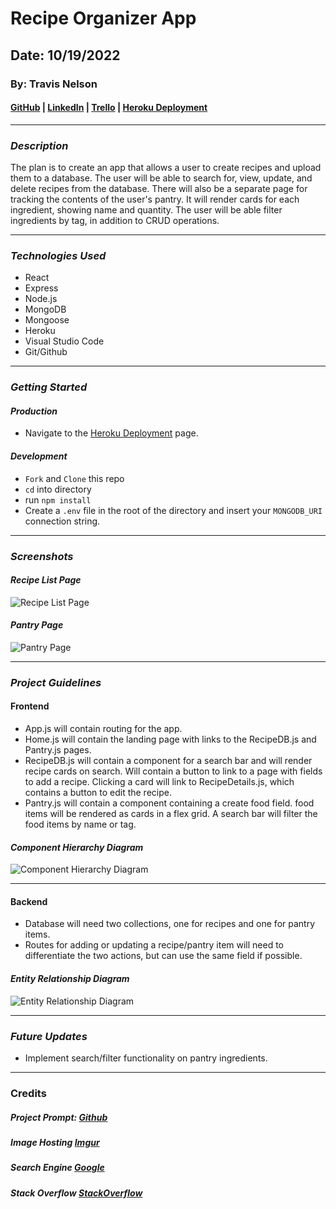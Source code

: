 # Recipe Organizer App

## Date: 10/19/2022

### By: Travis Nelson

#### [GitHub](https://github.com/tnel91/Travis_Recipe_App) | [LinkedIn](https://www.linkedin.com/in/travis-nelson91/) | [Trello](https://trello.com/b/m0n2neWP/travis-recipe-app) | [Heroku Deployment](https://recipe-db-app.herokuapp.com)

---

### **_Description_**

The plan is to create an app that allows a user to create recipes and upload them to a database. The user will be able to search for, view, update, and delete recipes from the database. There will also be a separate page for tracking the contents of the user's pantry. It will render cards for each ingredient, showing name and quantity. The user will be able filter ingredients by tag, in addition to CRUD operations.

---

### **_Technologies Used_**

- React
- Express
- Node.js
- MongoDB
- Mongoose
- Heroku
- Visual Studio Code
- Git/Github

---

### **_Getting Started_**

#### _Production_

- Navigate to the [Heroku Deployment](https://recipe-db-app.herokuapp.com/) page.

#### _Development_

- `Fork` and `Clone` this repo
- `cd` into directory
- run `npm install`
- Create a `.env` file in the root of the directory and insert your `MONGODB_URI` connection string.

---

### **_Screenshots_**

#### _Recipe List Page_

![Recipe List Page](https://i.imgur.com/5i9cjCL.png)

#### _Pantry Page_

![Pantry Page](https://i.imgur.com/VICWPak.png)

---

### **_Project Guidelines_**

#### **Frontend**

- App.js will contain routing for the app.
- Home.js will contain the landing page with links to the RecipeDB.js and Pantry.js pages.
- RecipeDB.js will contain a component for a search bar and will render recipe cards on search. Will contain a button to link to a page with fields to add a recipe. Clicking a card will link to RecipeDetails.js, which contains a button to edit the recipe.
- Pantry.js will contain a component containing a create food field. food items will be rendered as cards in a flex grid. A search bar will filter the food items by name or tag.

#### _Component Hierarchy Diagram_

![Component Hierarchy Diagram](https://i.imgur.com/k9dkZNn.png)

---

#### **Backend**

- Database will need two collections, one for recipes and one for pantry items.
- Routes for adding or updating a recipe/pantry item will need to differentiate the two actions, but can use the same field if possible.

#### _Entity Relationship Diagram_

![Entity Relationship Diagram](https://i.imgur.com/o8JnjLF.png)

---

### **_Future Updates_**

- Implement search/filter functionality on pantry ingredients.

---

### Credits

##### Project Prompt: [Github](https://github.com/SEI-R-9-19/u2_project_prompt)

##### Image Hosting [Imgur](https://imgur.com/)

##### Search Engine [Google](http://google.com)

##### Stack Overflow [StackOverflow](https://stackoverflow.com/)
